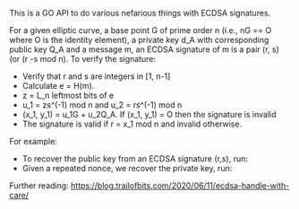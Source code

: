 This is a GO API to do various nefarious things with ECDSA signatures.

For a given elliptic curve, a base point G of prime order n (i.e., nG == O where
O is the identity element), a private key d_A with corresponding public key Q_A
and a message m, an ECDSA signature of m is a pair (r, s) (or (r -s mod n). To
verify the signature:
- Verify that r and s are integers in [1, n-1]
- Calculate e = H(m).
- z = L_n leftmost bits of e
- u_1 = zs^(-1) mod n and u_2 = rs^(-1) mod n
- (x_1, y_1) = u_1G + u_2Q_A. If (x_1, y_1) = O then the signature is invalid
- The signature is valid if r = x_1 mod n and invalid otherwise.


For example:
- To recover the public key from an ECDSA signature (r,s), run:
- Given a repeated nonce, we recover the private key, run:

Further reading:
https://blog.trailofbits.com/2020/06/11/ecdsa-handle-with-care/
